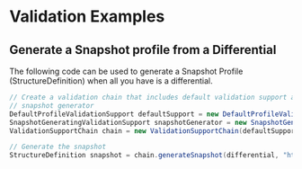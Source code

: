 
# Validation Examples

## Generate a Snapshot profile from a Differential

The following code can be used to generate a Snapshot Profile (StructureDefinition) when all you have is a differential.

```java
// Create a validation chain that includes default validation support and a
// snapshot generator
DefaultProfileValidationSupport defaultSupport = new DefaultProfileValidationSupport();
SnapshotGeneratingValidationSupport snapshotGenerator = new SnapshotGeneratingValidationSupport(myFhirCtx, defaultSupport);
ValidationSupportChain chain = new ValidationSupportChain(defaultSupport, snapshotGenerator);

// Generate the snapshot
StructureDefinition snapshot = chain.generateSnapshot(differential, "http://foo", null, "THE BEST PROFILE");
```
		

